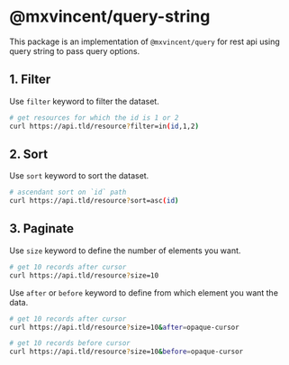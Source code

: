 # @mxvincent/query-string

This package is an implementation of `@mxvincent/query` for rest api using query string to pass query options.

## 1. Filter

Use `filter` keyword to filter the dataset.

```bash
# get resources for which the id is 1 or 2
curl https://api.tld/resource?filter=in(id,1,2)
```

## 2. Sort

Use `sort` keyword to sort the dataset.

```bash
# ascendant sort on `id` path
curl https://api.tld/resource?sort=asc(id)
```

## 3. Paginate

Use `size` keyword to define the number of elements you want.

```bash
# get 10 records after cursor
curl https://api.tld/resource?size=10
```

Use `after` or `before` keyword to define from which element you want the data.

```bash
# get 10 records after cursor
curl https://api.tld/resource?size=10&after=opaque-cursor

# get 10 records before cursor
curl https://api.tld/resource?size=10&before=opaque-cursor
```
